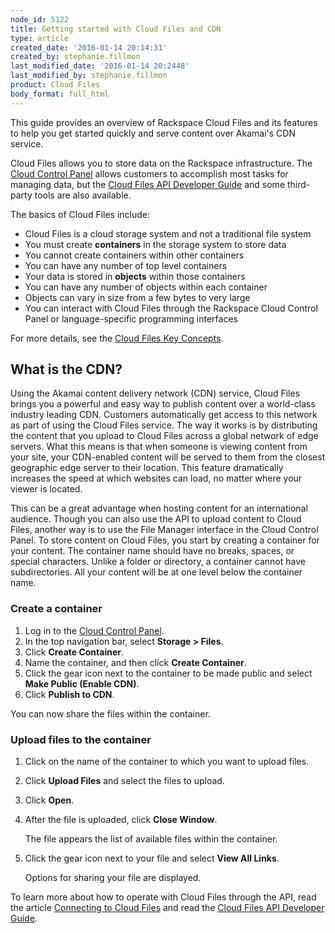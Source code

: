 ```yaml
---
node_id: 5122
title: Getting started with Cloud Files and CDN
type: article
created_date: '2016-01-14 20:14:31'
created_by: stephanie.fillmon
last_modified_date: '2016-01-14 20:2448'
last_modified_by: stephanie.fillmon
product: Cloud Files
body_format: full_html
---
```


This guide provides an overview of Rackspace Cloud Files and its
features to help you get started quickly and serve content over Akamai's
CDN service.

Cloud Files allows you to store data on the Rackspace infrastructure.
The [Cloud Control Panel](https://mycloud.rackspace.com/) allows
customers to accomplish most tasks for managing data, but the [Cloud
Files API Developer
Guide](https://developer.rackspace.com/docs/cloud-files/v1/developer-guide/)
and some third-party tools are also available.

The basics of Cloud Files include:

-   Cloud Files is a cloud storage system and not a traditional file
    system
-   You must create **containers** in the storage system to store data
-   You cannot create containers within other containers
-   You can have any number of top level containers
-   Your data is stored in **objects** within those containers
-   You can have any number of objects within each container
-   Objects can vary in size from a few bytes to very large
-   You can interact with Cloud Files through the Rackspace Cloud
    Control Panel or language-specific programming interfaces

For more details, see the [Cloud Files Key
Concepts](https://www.rackspace.com/knowledge_center/frequently-asked-question/cloud-files-key-concepts).

What is the CDN?
----------------

Using the Akamai content delivery network (CDN) service, Cloud Files
brings you a powerful and easy way to publish content over a world-class
industry leading CDN. Customers automatically get access to this network
as part of using the Cloud Files service. The way it works is by
distributing the content that you upload to Cloud Files across a global
network of edge servers. What this means is that when someone is viewing
content from your site, your CDN-enabled content will be served to them
from the closest geographic edge server to their location. This feature
dramatically increases the speed at which websites can load, no matter
where your viewer is located.

This can be a great advantage when hosting content for an international
audience. Though you can also use the API to upload content to Cloud
Files, another way is to use the File Manager interface in the Cloud
Control Panel. To store content on Cloud Files, you start by creating a
container for your content. The container name should have no breaks,
spaces, or special characters. Unlike a folder or directory, a container
cannot have subdirectories. All your content will be at one level below
the container name.

### Create a container

1.  Log in to the [Cloud Control Panel](http://mycloud.rackspace.com).
2.  In the top navigation bar, select **Storage \> Files**.
3.  Click **Create Container**.
4.  Name the container, and then click **Create Container**.
5.  Click the gear icon next to the container to be made public and
    select **Make Public (Enable CDN)**.
6.  Click **Publish to CDN**.

You can now share the files within the container.

### Upload files to the container

1.  Click on the name of the container to which you want to upload
    files.
2.  Click **Upload Files** and select the files to upload.
3.  Click **Open**.
4.  After the file is uploaded, click **Close Window**.

    The file appears the list of available files within the container.

5.  Click the gear icon next to your file and select **View All Links**.

    Options for sharing your file are displayed.

To learn more about how to operate with Cloud Files through the API,
read the article [Connecting to Cloud
Files](https://www.rackspace.com/knowledge_center/article/connecting-to-cloudfiles)
and read the [Cloud Files API Developer
Guide](https://developer.rackspace.com/docs/cloud-files/v1/developer-guide/).

